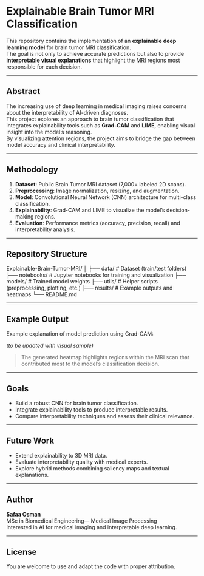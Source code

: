 # Explainable Brain Tumor MRI Classification

This repository contains the implementation of an **explainable deep learning model** for brain tumor MRI classification.  
The goal is not only to achieve accurate predictions but also to provide **interpretable visual explanations** that highlight the MRI regions most responsible for each decision.

---

## Abstract
The increasing use of deep learning in medical imaging raises concerns about the interpretability of AI-driven diagnoses.  
This project explores an approach to brain tumor classification that integrates explainability tools such as **Grad-CAM** and **LIME**, enabling visual insight into the model’s reasoning.  
By visualizing attention regions, the project aims to bridge the gap between model accuracy and clinical interpretability.

---

## Methodology
1. **Dataset**: Public Brain Tumor MRI dataset (7,000+ labeled 2D scans).  
2. **Preprocessing**: Image normalization, resizing, and augmentation.  
3. **Model**: Convolutional Neural Network (CNN) architecture for multi-class classification.  
4. **Explainability**: Grad-CAM and LIME to visualize the model’s decision-making regions.  
5. **Evaluation**: Performance metrics (accuracy, precision, recall) and interpretability analysis.

---

## Repository Structure

Explainable-Brain-Tumor-MRI/ │ ├── data/                # Dataset (train/test folders) ├── notebooks/           # Jupyter notebooks for training and visualization ├── models/              # Trained model weights ├── utils/               # Helper scripts (preprocessing, plotting, etc.) ├── results/             # Example outputs and heatmaps └── README.md

---

## Example Output
Example explanation of model prediction using Grad-CAM:

*(to be updated with visual sample)*  
> The generated heatmap highlights regions within the MRI scan that contributed most to the model’s classification decision.

---

## Goals
- Build a robust CNN for brain tumor classification.  
- Integrate explainability tools to produce interpretable results.  
- Compare interpretability techniques and assess their clinical relevance.

---

## Future Work
- Extend explainability to 3D MRI data.  
- Evaluate interpretability quality with medical experts.  
- Explore hybrid methods combining saliency maps and textual explanations.

---

## Author
**Safaa Osman**  
MSc in Biomedical Engineering— Medical Image Processing  
Interested in AI for medical imaging and interpretable deep learning.

---

## License
You are welcome to use and adapt the code with proper attribution.
